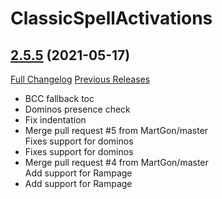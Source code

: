 # ClassicSpellActivations

## [2.5.5](https://github.com/rgd87/ClassicSpellActivations/tree/2.5.5) (2021-05-17)
[Full Changelog](https://github.com/rgd87/ClassicSpellActivations/compare/1.13.16...2.5.5) [Previous Releases](https://github.com/rgd87/ClassicSpellActivations/releases)

- BCC fallback toc  
- Dominos presence check  
- Fix indentation  
- Merge pull request #5 from MartGon/master  
    Fixes support for dominos  
- Fixes support for dominos  
- Merge pull request #4 from MartGon/master  
    Add support for Rampage  
- Add support for Rampage  
